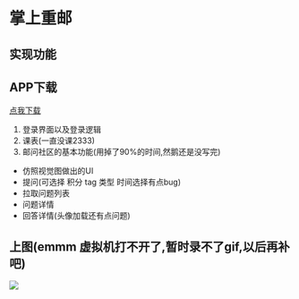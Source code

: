 # 掌上重邮
## 实现功能
## APP下载
[点我下载](https://raw.githubusercontent.com/fenghaha/ZSCY/master/app/release/app-release.apk)
1. 登录界面以及登录逻辑
3. 课表(一直没课2333)
2. 邮问社区的基本功能(用掉了90%的时间,然鹅还是没写完)
+ 仿照视觉图做出的UI
+ 提问(可选择 积分 tag 类型 时间选择有点bug)
+ 拉取问题列表
+ 问题详情
+ 回答详情(头像加载还有点问题)

## 上图(emmm 虚拟机打不开了,暂时录不了gif,以后再补吧)
![](app/gifs/all.gif)
